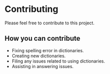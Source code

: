 # Contributing

Please feel free to contribute to this project.

## How you can contribute

- Fixing spelling error in dictionaries.
- Creating new dictionaries.
- Filing any issues related to using dictionaries.
- Assisting in answering issues.
